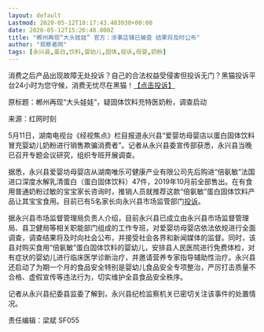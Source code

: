 ```yaml
---
layout: default
Lastmod: 2020-05-12T18:17:43.483930+00:00
date: 2020-05-12T15:26:48.000Z
title: "郴州再现“大头娃娃” 官方：涉事店铺已被查 结果将及时公布"
author: "观察者网"
tags: [永兴县,蛋白,饮料,婴幼儿,固体,投诉,母婴,奶粉]
---
```


消费之后产品出现故障无处投诉？自己的合法权益受侵害但投诉无门？黑猫投诉平台24小时为您守候，消费无忧尽在黑猫！[【点击投诉】](http://tousu.sina.com.cn/)

原标题：郴州再现“大头娃娃”，疑固体饮料充特医奶粉，调查启动

来源：红网时刻

5月11日，湖南电视台《经视焦点》栏目报道永兴县“爱婴坊母婴店以蛋白固体饮料冒充婴幼儿奶粉进行销售欺骗消费者”。记者从永兴县委宣传部获悉，永兴县当晚已召开专题会议研究，组织专班开展调查。

据悉，永兴县爱婴坊母婴店从湖南唯乐可健康产业有限公司先后购进“倍氨敏”法国进口深度水解乳清蛋白（蛋白固体饮料）47件，2019年10月前全部售出。在有食用普通奶粉过敏的宝宝家长咨询时，推销人员就推荐这款“倍氨敏”蛋白固体饮料产品让其宝宝食用。目前已有5名家长向永兴县市场监管部门[投诉](http://tousu.sina.com.cn/)。

据永兴县市场监督管理局负责人介绍，目前永兴县已成立由永兴县市场监督管理局、县卫健局等相关职能部门组成的工作专班，对爱婴坊母婴店依法依规进行全面调查，调查结果将及时向社会公布，并接受社会各界和新闻媒体的监督。同时，该县对购买食用“倍氨敏”蛋白固体饮料的婴幼儿，安排县人民医院进行免费体检，对有症状的婴幼儿进行临床医学诊断治疗，并邀请营养专家指导辅助性治疗。永兴县还启动了为期一个月的食品安全特别是婴幼儿食品安全专项整治，严厉打击质量不合格、虚假宣传等违法行为，切实维护全县食品安全秩序。

记者从永兴县纪委县监委了解到，永兴县纪检监察机关已密切关注该事件的处置情况。

责任编辑：梁斌 SF055

